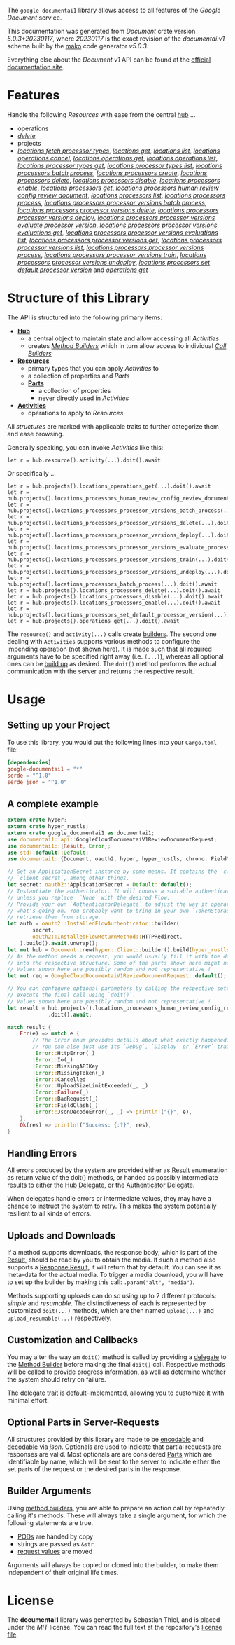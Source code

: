 <!---
DO NOT EDIT !
This file was generated automatically from 'src/generator/templates/api/README.md.mako'
DO NOT EDIT !
-->
The `google-documentai1` library allows access to all features of the *Google Document* service.

This documentation was generated from *Document* crate version *5.0.3+20230117*, where *20230117* is the exact revision of the *documentai:v1* schema built by the [mako](http://www.makotemplates.org/) code generator *v5.0.3*.

Everything else about the *Document* *v1* API can be found at the
[official documentation site](https://cloud.google.com/document-ai/docs/).
# Features

Handle the following *Resources* with ease from the central [hub](https://docs.rs/google-documentai1/5.0.3+20230117/google_documentai1/Document) ...

* operations
 * [*delete*](https://docs.rs/google-documentai1/5.0.3+20230117/google_documentai1/api::OperationDeleteCall)
* projects
 * [*locations fetch processor types*](https://docs.rs/google-documentai1/5.0.3+20230117/google_documentai1/api::ProjectLocationFetchProcessorTypeCall), [*locations get*](https://docs.rs/google-documentai1/5.0.3+20230117/google_documentai1/api::ProjectLocationGetCall), [*locations list*](https://docs.rs/google-documentai1/5.0.3+20230117/google_documentai1/api::ProjectLocationListCall), [*locations operations cancel*](https://docs.rs/google-documentai1/5.0.3+20230117/google_documentai1/api::ProjectLocationOperationCancelCall), [*locations operations get*](https://docs.rs/google-documentai1/5.0.3+20230117/google_documentai1/api::ProjectLocationOperationGetCall), [*locations operations list*](https://docs.rs/google-documentai1/5.0.3+20230117/google_documentai1/api::ProjectLocationOperationListCall), [*locations processor types get*](https://docs.rs/google-documentai1/5.0.3+20230117/google_documentai1/api::ProjectLocationProcessorTypeGetCall), [*locations processor types list*](https://docs.rs/google-documentai1/5.0.3+20230117/google_documentai1/api::ProjectLocationProcessorTypeListCall), [*locations processors batch process*](https://docs.rs/google-documentai1/5.0.3+20230117/google_documentai1/api::ProjectLocationProcessorBatchProcesCall), [*locations processors create*](https://docs.rs/google-documentai1/5.0.3+20230117/google_documentai1/api::ProjectLocationProcessorCreateCall), [*locations processors delete*](https://docs.rs/google-documentai1/5.0.3+20230117/google_documentai1/api::ProjectLocationProcessorDeleteCall), [*locations processors disable*](https://docs.rs/google-documentai1/5.0.3+20230117/google_documentai1/api::ProjectLocationProcessorDisableCall), [*locations processors enable*](https://docs.rs/google-documentai1/5.0.3+20230117/google_documentai1/api::ProjectLocationProcessorEnableCall), [*locations processors get*](https://docs.rs/google-documentai1/5.0.3+20230117/google_documentai1/api::ProjectLocationProcessorGetCall), [*locations processors human review config review document*](https://docs.rs/google-documentai1/5.0.3+20230117/google_documentai1/api::ProjectLocationProcessorHumanReviewConfigReviewDocumentCall), [*locations processors list*](https://docs.rs/google-documentai1/5.0.3+20230117/google_documentai1/api::ProjectLocationProcessorListCall), [*locations processors process*](https://docs.rs/google-documentai1/5.0.3+20230117/google_documentai1/api::ProjectLocationProcessorProcesCall), [*locations processors processor versions batch process*](https://docs.rs/google-documentai1/5.0.3+20230117/google_documentai1/api::ProjectLocationProcessorProcessorVersionBatchProcesCall), [*locations processors processor versions delete*](https://docs.rs/google-documentai1/5.0.3+20230117/google_documentai1/api::ProjectLocationProcessorProcessorVersionDeleteCall), [*locations processors processor versions deploy*](https://docs.rs/google-documentai1/5.0.3+20230117/google_documentai1/api::ProjectLocationProcessorProcessorVersionDeployCall), [*locations processors processor versions evaluate processor version*](https://docs.rs/google-documentai1/5.0.3+20230117/google_documentai1/api::ProjectLocationProcessorProcessorVersionEvaluateProcessorVersionCall), [*locations processors processor versions evaluations get*](https://docs.rs/google-documentai1/5.0.3+20230117/google_documentai1/api::ProjectLocationProcessorProcessorVersionEvaluationGetCall), [*locations processors processor versions evaluations list*](https://docs.rs/google-documentai1/5.0.3+20230117/google_documentai1/api::ProjectLocationProcessorProcessorVersionEvaluationListCall), [*locations processors processor versions get*](https://docs.rs/google-documentai1/5.0.3+20230117/google_documentai1/api::ProjectLocationProcessorProcessorVersionGetCall), [*locations processors processor versions list*](https://docs.rs/google-documentai1/5.0.3+20230117/google_documentai1/api::ProjectLocationProcessorProcessorVersionListCall), [*locations processors processor versions process*](https://docs.rs/google-documentai1/5.0.3+20230117/google_documentai1/api::ProjectLocationProcessorProcessorVersionProcesCall), [*locations processors processor versions train*](https://docs.rs/google-documentai1/5.0.3+20230117/google_documentai1/api::ProjectLocationProcessorProcessorVersionTrainCall), [*locations processors processor versions undeploy*](https://docs.rs/google-documentai1/5.0.3+20230117/google_documentai1/api::ProjectLocationProcessorProcessorVersionUndeployCall), [*locations processors set default processor version*](https://docs.rs/google-documentai1/5.0.3+20230117/google_documentai1/api::ProjectLocationProcessorSetDefaultProcessorVersionCall) and [*operations get*](https://docs.rs/google-documentai1/5.0.3+20230117/google_documentai1/api::ProjectOperationGetCall)




# Structure of this Library

The API is structured into the following primary items:

* **[Hub](https://docs.rs/google-documentai1/5.0.3+20230117/google_documentai1/Document)**
    * a central object to maintain state and allow accessing all *Activities*
    * creates [*Method Builders*](https://docs.rs/google-documentai1/5.0.3+20230117/google_documentai1/client::MethodsBuilder) which in turn
      allow access to individual [*Call Builders*](https://docs.rs/google-documentai1/5.0.3+20230117/google_documentai1/client::CallBuilder)
* **[Resources](https://docs.rs/google-documentai1/5.0.3+20230117/google_documentai1/client::Resource)**
    * primary types that you can apply *Activities* to
    * a collection of properties and *Parts*
    * **[Parts](https://docs.rs/google-documentai1/5.0.3+20230117/google_documentai1/client::Part)**
        * a collection of properties
        * never directly used in *Activities*
* **[Activities](https://docs.rs/google-documentai1/5.0.3+20230117/google_documentai1/client::CallBuilder)**
    * operations to apply to *Resources*

All *structures* are marked with applicable traits to further categorize them and ease browsing.

Generally speaking, you can invoke *Activities* like this:

```Rust,ignore
let r = hub.resource().activity(...).doit().await
```

Or specifically ...

```ignore
let r = hub.projects().locations_operations_get(...).doit().await
let r = hub.projects().locations_processors_human_review_config_review_document(...).doit().await
let r = hub.projects().locations_processors_processor_versions_batch_process(...).doit().await
let r = hub.projects().locations_processors_processor_versions_delete(...).doit().await
let r = hub.projects().locations_processors_processor_versions_deploy(...).doit().await
let r = hub.projects().locations_processors_processor_versions_evaluate_processor_version(...).doit().await
let r = hub.projects().locations_processors_processor_versions_train(...).doit().await
let r = hub.projects().locations_processors_processor_versions_undeploy(...).doit().await
let r = hub.projects().locations_processors_batch_process(...).doit().await
let r = hub.projects().locations_processors_delete(...).doit().await
let r = hub.projects().locations_processors_disable(...).doit().await
let r = hub.projects().locations_processors_enable(...).doit().await
let r = hub.projects().locations_processors_set_default_processor_version(...).doit().await
let r = hub.projects().operations_get(...).doit().await
```

The `resource()` and `activity(...)` calls create [builders][builder-pattern]. The second one dealing with `Activities`
supports various methods to configure the impending operation (not shown here). It is made such that all required arguments have to be
specified right away (i.e. `(...)`), whereas all optional ones can be [build up][builder-pattern] as desired.
The `doit()` method performs the actual communication with the server and returns the respective result.

# Usage

## Setting up your Project

To use this library, you would put the following lines into your `Cargo.toml` file:

```toml
[dependencies]
google-documentai1 = "*"
serde = "^1.0"
serde_json = "^1.0"
```

## A complete example

```Rust
extern crate hyper;
extern crate hyper_rustls;
extern crate google_documentai1 as documentai1;
use documentai1::api::GoogleCloudDocumentaiV1ReviewDocumentRequest;
use documentai1::{Result, Error};
use std::default::Default;
use documentai1::{Document, oauth2, hyper, hyper_rustls, chrono, FieldMask};

// Get an ApplicationSecret instance by some means. It contains the `client_id` and
// `client_secret`, among other things.
let secret: oauth2::ApplicationSecret = Default::default();
// Instantiate the authenticator. It will choose a suitable authentication flow for you,
// unless you replace  `None` with the desired Flow.
// Provide your own `AuthenticatorDelegate` to adjust the way it operates and get feedback about
// what's going on. You probably want to bring in your own `TokenStorage` to persist tokens and
// retrieve them from storage.
let auth = oauth2::InstalledFlowAuthenticator::builder(
        secret,
        oauth2::InstalledFlowReturnMethod::HTTPRedirect,
    ).build().await.unwrap();
let mut hub = Document::new(hyper::Client::builder().build(hyper_rustls::HttpsConnectorBuilder::new().with_native_roots().https_or_http().enable_http1().build()), auth);
// As the method needs a request, you would usually fill it with the desired information
// into the respective structure. Some of the parts shown here might not be applicable !
// Values shown here are possibly random and not representative !
let mut req = GoogleCloudDocumentaiV1ReviewDocumentRequest::default();

// You can configure optional parameters by calling the respective setters at will, and
// execute the final call using `doit()`.
// Values shown here are possibly random and not representative !
let result = hub.projects().locations_processors_human_review_config_review_document(req, "humanReviewConfig")
             .doit().await;

match result {
    Err(e) => match e {
        // The Error enum provides details about what exactly happened.
        // You can also just use its `Debug`, `Display` or `Error` traits
         Error::HttpError(_)
        |Error::Io(_)
        |Error::MissingAPIKey
        |Error::MissingToken(_)
        |Error::Cancelled
        |Error::UploadSizeLimitExceeded(_, _)
        |Error::Failure(_)
        |Error::BadRequest(_)
        |Error::FieldClash(_)
        |Error::JsonDecodeError(_, _) => println!("{}", e),
    },
    Ok(res) => println!("Success: {:?}", res),
}

```
## Handling Errors

All errors produced by the system are provided either as [Result](https://docs.rs/google-documentai1/5.0.3+20230117/google_documentai1/client::Result) enumeration as return value of
the doit() methods, or handed as possibly intermediate results to either the
[Hub Delegate](https://docs.rs/google-documentai1/5.0.3+20230117/google_documentai1/client::Delegate), or the [Authenticator Delegate](https://docs.rs/yup-oauth2/*/yup_oauth2/trait.AuthenticatorDelegate.html).

When delegates handle errors or intermediate values, they may have a chance to instruct the system to retry. This
makes the system potentially resilient to all kinds of errors.

## Uploads and Downloads
If a method supports downloads, the response body, which is part of the [Result](https://docs.rs/google-documentai1/5.0.3+20230117/google_documentai1/client::Result), should be
read by you to obtain the media.
If such a method also supports a [Response Result](https://docs.rs/google-documentai1/5.0.3+20230117/google_documentai1/client::ResponseResult), it will return that by default.
You can see it as meta-data for the actual media. To trigger a media download, you will have to set up the builder by making
this call: `.param("alt", "media")`.

Methods supporting uploads can do so using up to 2 different protocols:
*simple* and *resumable*. The distinctiveness of each is represented by customized
`doit(...)` methods, which are then named `upload(...)` and `upload_resumable(...)` respectively.

## Customization and Callbacks

You may alter the way an `doit()` method is called by providing a [delegate](https://docs.rs/google-documentai1/5.0.3+20230117/google_documentai1/client::Delegate) to the
[Method Builder](https://docs.rs/google-documentai1/5.0.3+20230117/google_documentai1/client::CallBuilder) before making the final `doit()` call.
Respective methods will be called to provide progress information, as well as determine whether the system should
retry on failure.

The [delegate trait](https://docs.rs/google-documentai1/5.0.3+20230117/google_documentai1/client::Delegate) is default-implemented, allowing you to customize it with minimal effort.

## Optional Parts in Server-Requests

All structures provided by this library are made to be [encodable](https://docs.rs/google-documentai1/5.0.3+20230117/google_documentai1/client::RequestValue) and
[decodable](https://docs.rs/google-documentai1/5.0.3+20230117/google_documentai1/client::ResponseResult) via *json*. Optionals are used to indicate that partial requests are responses
are valid.
Most optionals are are considered [Parts](https://docs.rs/google-documentai1/5.0.3+20230117/google_documentai1/client::Part) which are identifiable by name, which will be sent to
the server to indicate either the set parts of the request or the desired parts in the response.

## Builder Arguments

Using [method builders](https://docs.rs/google-documentai1/5.0.3+20230117/google_documentai1/client::CallBuilder), you are able to prepare an action call by repeatedly calling it's methods.
These will always take a single argument, for which the following statements are true.

* [PODs][wiki-pod] are handed by copy
* strings are passed as `&str`
* [request values](https://docs.rs/google-documentai1/5.0.3+20230117/google_documentai1/client::RequestValue) are moved

Arguments will always be copied or cloned into the builder, to make them independent of their original life times.

[wiki-pod]: http://en.wikipedia.org/wiki/Plain_old_data_structure
[builder-pattern]: http://en.wikipedia.org/wiki/Builder_pattern
[google-go-api]: https://github.com/google/google-api-go-client

# License
The **documentai1** library was generated by Sebastian Thiel, and is placed
under the *MIT* license.
You can read the full text at the repository's [license file][repo-license].

[repo-license]: https://github.com/Byron/google-apis-rsblob/main/LICENSE.md

